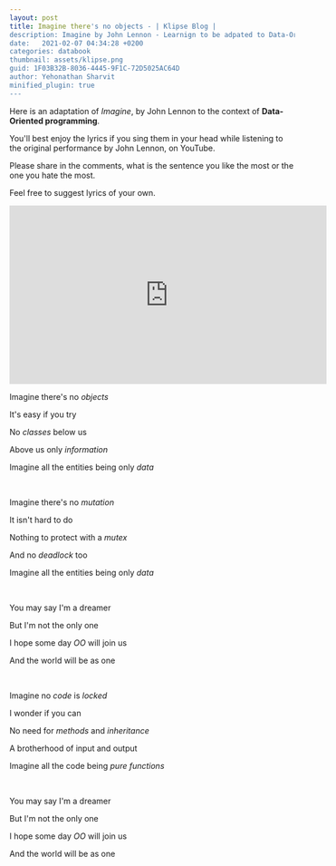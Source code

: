 ```yaml
---
layout: post
title: Imagine there's no objects - | Klipse Blog |
description: Imagine by John Lennon - Learnign to be adpated to Data-Oriented programming
date:   2021-02-07 04:34:28 +0200
categories: databook
thumbnail: assets/klipse.png
guid: 1F03B32B-8036-4445-9F1C-72D5025AC64D
author: Yehonathan Sharvit
minified_plugin: true
---
```


<head>
  <meta name="description" 
content="The Best song to listen when you are trying to get adpated to Data-Oriented Programming, Imagine there is no objects by John Lennon"></head>

</head>

Here is an adaptation of *Imagine*, by John Lennon to the context of **Data-Oriented programming**.

You'll best enjoy the lyrics if you sing them in your head while listening to the original performance by John Lennon, on YouTube.

Please share in the comments, what is the sentence you like the most or the one you hate the most.

Feel free to suggest lyrics of your own.


<iframe width="560" height="315" src="https://www.youtube.com/embed/T2hvkPyiAFE" frameborder="0" allow="accelerometer; autoplay; clipboard-write; encrypted-media; gyroscope; picture-in-picture" allowfullscreen></iframe>


Imagine there's no *objects* 

It's easy if you try

No *classes* below us

Above us only *information*

Imagine all the entities being only *data*

<br>

Imagine there's no *mutation*

It isn't hard to do

Nothing to protect with a *mutex*

And no *deadlock* too

Imagine all the entities being only *data*

<br> 

You may say I'm a dreamer

But I'm not the only one

I hope some day *OO* will join us

And the world will be as one

<br>


Imagine no *code* is *locked*

I wonder if you can

No need for *methods* and *inheritance*

A brotherhood of input and output

Imagine all the code being *pure functions*

<br>


You may say I'm a dreamer

But I'm not the only one

I hope some day *OO* will join us

And the world will be as one

